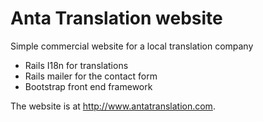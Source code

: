 # Anta Translation website

Simple commercial website for a local translation company

- Rails I18n for translations
- Rails mailer for the contact form
- Bootstrap front end framework

The website is at http://www.antatranslation.com. 